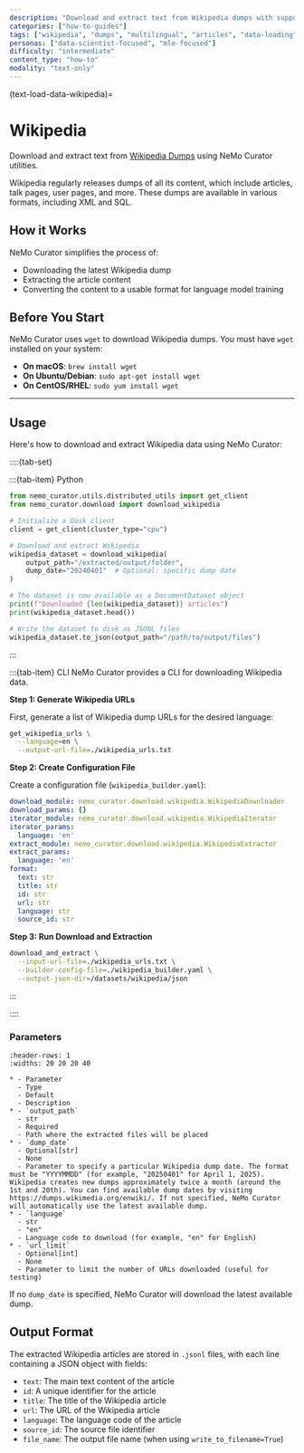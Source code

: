 ```yaml
---
description: "Download and extract text from Wikipedia dumps with support for multiple languages and automatic content processing"
categories: ["how-to-guides"]
tags: ["wikipedia", "dumps", "multilingual", "articles", "data-loading"]
personas: ["data-scientist-focused", "mle-focused"]
difficulty: "intermediate"
content_type: "how-to"
modality: "text-only"
---
```


(text-load-data-wikipedia)=
# Wikipedia

Download and extract text from [Wikipedia Dumps](https://dumps.wikimedia.org/backup-index.html) using NeMo Curator utilities.

Wikipedia regularly releases dumps of all its content, which include articles, talk pages, user pages, and more. These dumps are available in various formats, including XML and SQL.

## How it Works

NeMo Curator simplifies the process of:

- Downloading the latest Wikipedia dump
- Extracting the article content
- Converting the content to a usable format for language model training

## Before You Start

NeMo Curator uses `wget` to download Wikipedia dumps. You must have `wget` installed on your system:

- **On macOS**:  `brew install wget`
- **On Ubuntu/Debian**: `sudo apt-get install wget`
- **On CentOS/RHEL**:  `sudo yum install wget`

---

## Usage

Here's how to download and extract Wikipedia data using NeMo Curator:

::::{tab-set}

:::{tab-item} Python

```python
from nemo_curator.utils.distributed_utils import get_client
from nemo_curator.download import download_wikipedia

# Initialize a Dask client
client = get_client(cluster_type="cpu")

# Download and extract Wikipedia
wikipedia_dataset = download_wikipedia(
    output_path="/extracted/output/folder",
    dump_date="20240401"  # Optional: specific dump date
)

# The dataset is now available as a DocumentDataset object
print(f"Downloaded {len(wikipedia_dataset)} articles")
print(wikipedia_dataset.head())

# Write the dataset to disk as JSONL files
wikipedia_dataset.to_json(output_path="/path/to/output/files")
```

:::

:::{tab-item} CLI
NeMo Curator provides a CLI for downloading Wikipedia data. 

**Step 1: Generate Wikipedia URLs**

First, generate a list of Wikipedia dump URLs for the desired language:

```bash
get_wikipedia_urls \
  --language=en \
  --output-url-file=./wikipedia_urls.txt
```

**Step 2: Create Configuration File**

Create a configuration file (`wikipedia_builder.yaml`):

```yaml
download_module: nemo_curator.download.wikipedia.WikipediaDownloader
download_params: {}
iterator_module: nemo_curator.download.wikipedia.WikipediaIterator
iterator_params:
  language: 'en'
extract_module: nemo_curator.download.wikipedia.WikipediaExtractor
extract_params:
  language: 'en'
format:
  text: str
  title: str
  id: str
  url: str
  language: str
  source_id: str
```

**Step 3: Run Download and Extraction**

```bash
download_and_extract \
  --input-url-file=./wikipedia_urls.txt \
  --builder-config-file=./wikipedia_builder.yaml \
  --output-json-dir=/datasets/wikipedia/json
```
:::

::::

### Parameters

```{list-table}
:header-rows: 1
:widths: 20 20 20 40

* - Parameter
  - Type
  - Default
  - Description
* - `output_path`
  - str
  - Required
  - Path where the extracted files will be placed
* - `dump_date`
  - Optional[str]
  - None
  - Parameter to specify a particular Wikipedia dump date. The format must be "YYYYMMDD" (for example, "20250401" for April 1, 2025). Wikipedia creates new dumps approximately twice a month (around the 1st and 20th). You can find available dump dates by visiting https://dumps.wikimedia.org/enwiki/. If not specified, NeMo Curator will automatically use the latest available dump.
* - `language`
  - str
  - "en"
  - Language code to download (for example, "en" for English)
* - `url_limit`
  - Optional[int]
  - None
  - Parameter to limit the number of URLs downloaded (useful for testing)
```

If no `dump_date` is specified, NeMo Curator will download the latest available dump.

## Output Format

The extracted Wikipedia articles are stored in `.jsonl` files, with each line containing a JSON object with fields:

- `text`: The main text content of the article
- `id`: A unique identifier for the article
- `title`: The title of the Wikipedia article
- `url`: The URL of the Wikipedia article
- `language`: The language code of the article
- `source_id`: The source file identifier
- `file_name`: The output file name (when using `write_to_filename=True`)

